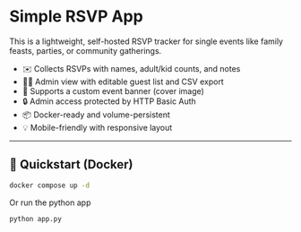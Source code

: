 # Simple RSVP App

This is a lightweight, self-hosted RSVP tracker for single events like family
feasts, parties, or community gatherings.

- ✉️ Collects RSVPs with names, adult/kid counts, and notes
- 🧑‍💻 Admin view with editable guest list and CSV export
- 📸 Supports a custom event banner (cover image)
- 🔒 Admin access protected by HTTP Basic Auth
- 📦 Docker-ready and volume-persistent
- 💡 Mobile-friendly with responsive layout

---

## 🚀 Quickstart (Docker)

```bash
docker compose up -d
```

Or run the python app

```bash
python app.py
```
